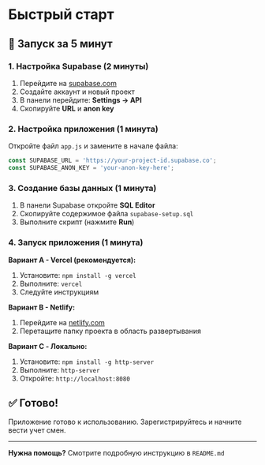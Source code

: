 # Быстрый старт

## 🚀 Запуск за 5 минут

### 1. Настройка Supabase (2 минуты)

1. Перейдите на [supabase.com](https://supabase.com)
2. Создайте аккаунт и новый проект
3. В панели перейдите: **Settings → API**  
4. Скопируйте **URL** и **anon key**

### 2. Настройка приложения (1 минута)

Откройте файл `app.js` и замените в начале файла:

```javascript
const SUPABASE_URL = 'https://your-project-id.supabase.co';
const SUPABASE_ANON_KEY = 'your-anon-key-here';
```

### 3. Создание базы данных (1 минута)

1. В панели Supabase откройте **SQL Editor**
2. Скопируйте содержимое файла `supabase-setup.sql`
3. Выполните скрипт (нажмите **Run**)

### 4. Запуск приложения (1 минута)

**Вариант A - Vercel (рекомендуется):**
1. Установите: `npm install -g vercel`
2. Выполните: `vercel`
3. Следуйте инструкциям

**Вариант B - Netlify:**
1. Перейдите на [netlify.com](https://netlify.com)
2. Перетащите папку проекта в область развертывания

**Вариант C - Локально:**
1. Установите: `npm install -g http-server`
2. Выполните: `http-server`
3. Откройте: `http://localhost:8080`

## ✅ Готово!

Приложение готово к использованию. Зарегистрируйтесь и начните вести учет смен.

---

**Нужна помощь?** Смотрите подробную инструкцию в `README.md` 
